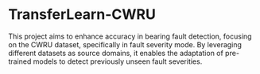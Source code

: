 # TransferLearn-CWRU
This project aims to enhance accuracy in bearing fault detection, focusing on the CWRU dataset, specifically in fault severity mode. By leveraging different datasets as source domains, it enables the adaptation of pre-trained models to detect previously unseen fault severities.
